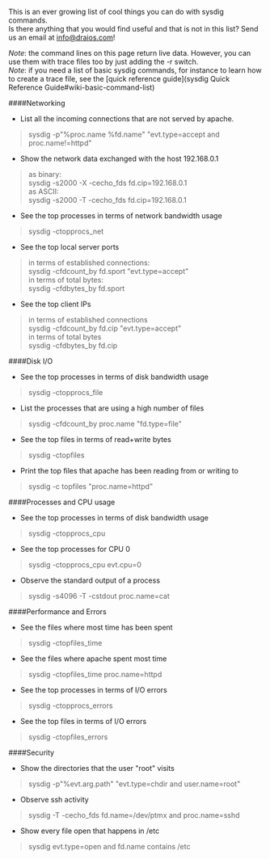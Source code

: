 This is an ever growing list of cool things you can do with sysdig commands.  
Is there anything that you would find useful and that is not in this list? Send us an email at info@draios.com!
  
_Note_: the command lines on this page return live data. However, you can use them with trace files too by just adding the -r<filename> switch.  
_Note_: if you need a list of basic sysdig commands, for instance to learn how to create a trace file, see the [quick reference guide](sysdig Quick Reference Guide#wiki-basic-command-list)
  
####Networking
* List all the incoming connections that are not served by apache.
> sysdig -p"%proc.name %fd.name" "evt.type=accept and proc.name!=httpd"

* Show the network data exchanged with the host 192.168.0.1  
> as binary:  
> sysdig -s2000 -X -cecho_fds fd.cip=192.168.0.1  
as ASCII:  
> sysdig -s2000 -T -cecho_fds fd.cip=192.168.0.1

* See the top processes in terms of network bandwidth usage
> sysdig -ctopprocs_net

* See the top local server ports  
> in terms of established connections:  
> sysdig -cfdcount_by fd.sport "evt.type=accept"  
> in terms of total bytes:  
> sysdig -cfdbytes_by fd.sport

* See the top client IPs  
> in terms of established connections  
> sysdig -cfdcount_by fd.cip "evt.type=accept"  
> in terms of total bytes  
> sysdig -cfdbytes_by fd.cip

####Disk I/O
* See the top processes in terms of disk bandwidth usage
> sysdig -ctopprocs_file

* List the processes that are using a high number of files
> sysdig -cfdcount_by proc.name "fd.type=file"

* See the top files in terms of read+write bytes
> sysdig -ctopfiles

* Print the top files that apache has been reading from or writing to
> sysdig -c topfiles "proc.name=httpd"

####Processes and CPU usage
* See the top processes in terms of disk bandwidth usage
> sysdig -ctopprocs_cpu

* See the top processes for CPU 0
> sysdig -ctopprocs_cpu evt.cpu=0

* Observe the standard output of a process
> sysdig -s4096 -T -cstdout proc.name=cat

####Performance and Errors
* See the files where most time has been spent
> sysdig -ctopfiles_time

* See the files where apache spent most time
> sysdig -ctopfiles_time proc.name=httpd

* See the top processes in terms of I/O errors
> sysdig -ctopprocs_errors

* See the top files in terms of I/O errors
> sysdig -ctopfiles_errors

####Security

* Show the directories that the user "root" visits
> sysdig -p"%evt.arg.path" "evt.type=chdir and user.name=root"

* Observe ssh activity
> sysdig -T -cecho_fds fd.name=/dev/ptmx and proc.name=sshd

* Show every file open that happens in /etc
> sysdig evt.type=open and fd.name contains /etc